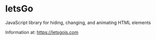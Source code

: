 # letsGo
JavaScript library for hiding, changing, and animating HTML elements

Information at: <https://letsgojs.com>
